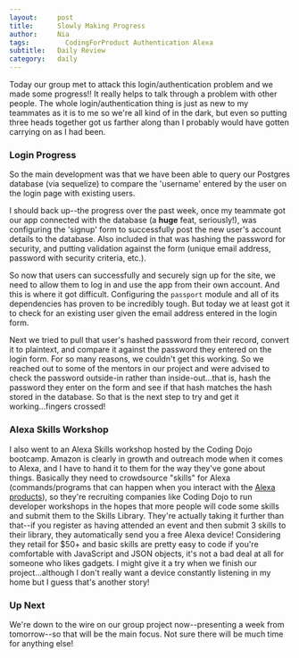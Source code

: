 ```yaml
---
layout:     post
title:      Slowly Making Progress
author:     Nia
tags: 		  CodingForProduct Authentication Alexa
subtitle:  	Daily Review
category:   daily
---
```


Today our group met to attack this login/authentication problem and we made some progress!! It really helps to talk through a problem with other people. The whole login/authentication thing is just as new to my teammates as it is to me so we're all kind of in the dark, but even so putting three heads together got us farther along than I probably would have gotten carrying on as I had been.

### Login Progress

So the main development was that we have been able to query our Postgres database (via sequelize) to compare the 'username' entered by the user on the login page with existing users.

I should back up--the progress over the past week, once my teammate got our app connected with the database (a **huge** feat, seriously!), was configuring the 'signup' form to successfully post the new user's account details to the database. Also included in that was hashing the password for security, and putting validation against the form (unique email address, password with security criteria, etc.).

So now that users can successfully and securely sign up for the site, we need to allow them to log in and use the app from their own account. And this is where it got difficult. Configuring the `passport` module and all of its dependencies has proven to be incredibly tough. But today we at least got it to check for an existing user given the email address entered in the login form.

Next we tried to pull that user's hashed password from their record, convert it to plaintext, and compare it against the password they entered on the login form. For so many reasons, we couldn't get this working. So we reached out to some of the mentors in our project and were advised to check the password outside-in rather than inside-out...that is, hash the password they enter on the form and see if that hash matches the hash stored in the database. So that is the next step to try and get it working...fingers crossed!

### Alexa Skills Workshop

I also went to an Alexa Skills workshop hosted by the Coding Dojo bootcamp. Amazon is clearly in growth and outreach mode when it comes to Alexa, and I have to hand it to them for the way they've gone about things. Basically they need to crowdsource "skills" for Alexa (commands/programs that can happen when you interact with the [Alexa products](https://www.amazon.com/Amazon-Echo-And-Alexa-Devices/b?ie=UTF8&node=9818047011)), so they're recruiting companies like Coding Dojo to run developer workshops in the hopes that more people will code some skills and submit them to the Skills Library. They're actually taking it further than that--if you register as having attended an event and then submit 3 skills to their library, they automatically send you a free Alexa device! Considering they retail for $50+ and basic skills are pretty easy to code if you're comfortable with JavaScript and JSON objects, it's not a bad deal at all for someone who likes gadgets. I might give it a try when we finish our project...although I don't really want a device constantly listening in my home but I guess that's another story!

### Up Next

We're down to the wire on our group project now--presenting a week from tomorrow--so that will be the main focus. Not sure there will be much time for anything else!
